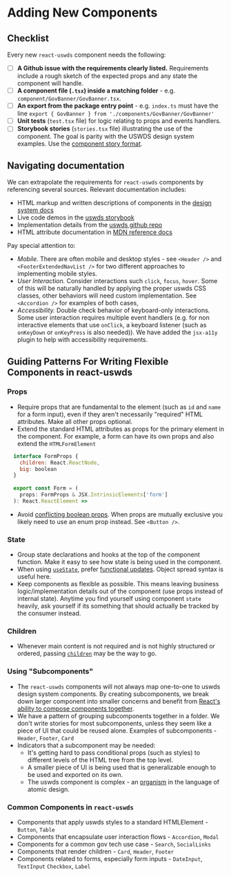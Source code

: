 # Adding New Components
  
## Checklist

Every new `react-uswds` component needs the following:

- [ ] **A Github issue with the requirements clearly listed.** Requirements include a rough sketch of the expected props and any state the component will handle.
- [ ] **A component file (`.tsx`) inside a matching folder** - e.g. `component/GovBanner/GovBanner.tsx`.
- [ ] **An export from the package entry point** - e.g. `index.ts` must have the line `export { GovBanner } from './components/GovBanner/GovBanner'`
- [ ] **Unit tests** (`test.tsx` file) for logic relating to props and events handlers.
- [ ] **Storybook stories** (`stories.tsx` file) illustrating the use of the component. The goal is parity with the USWDS design system examples. Use the [component story format](https://storybook.js.org/docs/formats/component-story-format/).

## Navigating documentation

We can extrapolate the requirements for `react-uswds` components by referencing several sources. Relevant documentation includes:

- HTML markup and written descriptions of components in the [design system docs](https://designsystem.digital.gov/components/footer/)
- Live code demos in the [uswds storybook](https://components.designsystem.digital.gov/)
- Implementation details from the [uswds github repo](https://github.com/uswds/uswds/tree/50f6ffd6b0b6afa1b499daa36b6f8ee0312b1123/src/js/components)
- HTML attribute documentation in [MDN reference docs](https://developer.mozilla.org/en-US/docs/Web/HTML/Element)

Pay special attention to:

- _Mobile._ There are often mobile and desktop styles - see `<Header />` and `<FooterExtendedNavList />` for two different approaches to implementing mobile styles.
- _User Interaction._ Consider interactions such `click`, `focus`, `hover`. Some of this will be naturally handled by applying the proper uswds CSS classes, other behaviors will need custom implementation. See `<Accordion />` for examples of both cases,
- _Accessibility._ Double check behavior of keyboard-only interactions. Some user interaction requires multiple event handlers (e.g. for non interactive elements that use `onClick`, a keyboard listener (such as `onKeyDown` or `onKeyPress` is also needed)). We have added the `jsx-a11y` plugin to help with accessibility requirements.

## Guiding Patterns For Writing Flexible Components in react-uswds

### Props

- Require props that are fundamental to the element (such as `id` and `name` for a form input), even if they aren't necessarily "required" HTML attributes. Make all other props optional.
- Extend the standard HTML attributes as props for the primary element in the component. For example, a form can have its own props and also extend the `HTMLFormElement`
  
```javascript
  interface FormProps {
    children: React.ReactNode,
    big: boolean
  }
  
  export const Form = (
    props: FormProps & JSX.IntrinsicElements['form']
  ): React.ReactElement =>
  ```

- Avoid [conflicting boolean props](https://spicefactory.co/blog/2019/03/26/how-to-avoid-the-boolean-trap-when-designing-react-components/). When props are mutually exclusive you likely need to use an enum prop instead. See `<Button />`.

### State

- Group state declarations and hooks at the top of the component function. Make it easy to see how state is being used in the component.
- When using [`useState`](https://reactjs.org/docs/hooks-state.html), prefer [functional updates](https://reactjs.org/docs/hooks-reference.html#functional-updates). Object spread syntax is useful here.
- Keep components as flexible as possible. This means leaving business logic/implementation details out of the component (use props instead of internal state). Anytime you find yourself using component `state` heavily, ask yourself if its something that should actually be tracked by the consumer instead.

### Children

- Whenever main content is not required and is not highly structured or ordered, passing [`children`](https://reactjs.org/docs/jsx-in-depth.html#children-in-jsx) may be the way to go.

### Using "Subcomponents"

- The `react-uswds` components will not always map one-to-one to uswds design system components. By creating subcomponents, we break down larger component into smaller concerns and benefit from [React's ability to compose components together](https://reactjs.org/docs/composition-vs-inheritance.html).
- We have a pattern of grouping subcomponents together in a folder. We don't write stories for most subcomponents, unless they seem like a piece of UI that could be reused alone. Examples of subcomponents - `Header`, `Footer`, `Card`
- Indicators that a subcomponent may be needed:
  - It's getting hard to pass conditional props (such as styles) to different levels of the HTML tree from the top level.
  - A smaller piece of UI is being used that is generalizable enough to be used and exported on its own.
  - The uswds component is complex - an [organism](https://atomicdesign.bradfrost.com/chapter-2/#organisms) in the language of atomic design.

### Common Components in `react-uswds`

- Components that apply uswds styles to a standard HTMLElement - `Button`, `Table`
- Components that encapsulate user interaction flows - `Accordion`, `Modal`
- Components for a common gov tech use case - `Search`, `SocialLinks`
- Components that render children - `Card`, `Header`, `Footer`
- Components related to forms, especially form inputs - `DateInput`, `TextInput` `Checkbox`, `Label`
